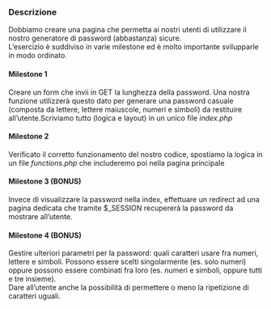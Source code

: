 ### Descrizione<br>
Dobbiamo creare una pagina che permetta ai nostri utenti di utilizzare il nostro generatore di password (abbastanza) sicure.<br>
L’esercizio è suddiviso in varie milestone ed è molto importante svilupparle in modo ordinato.<br>
#### Milestone 1<br>
Creare un form che invii in GET la lunghezza della password. Una nostra funzione utilizzerà questo dato per generare una password casuale (composta da lettere, lettere maiuscole, numeri e simboli) da restituire all’utente.Scriviamo tutto (logica e layout) in un unico file *index.php* <br>
#### Milestone 2<br>
Verificato il corretto funzionamento del nostro codice, spostiamo la logica in un file *functions.php* che includeremo poi nella pagina principale<br>
#### Milestone 3 (BONUS)<br>
Invece di visualizzare la password nella index, effettuare un redirect ad una pagina dedicata che tramite $_SESSION recupererà la password da mostrare all’utente.<br>
#### Milestone 4 (BONUS)<br>
Gestire ulteriori parametri per la password: quali caratteri usare fra numeri, lettere e simboli. Possono essere scelti singolarmente (es. solo numeri) oppure possono essere combinati fra loro (es. numeri e simboli, oppure tutti e tre insieme).<br>
Dare all’utente anche la possibilità di permettere o meno la ripetizione di caratteri uguali. <br>